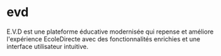 # evd
E.V.D est une plateforme éducative modernisée qui repense et améliore l'expérience EcoleDirecte avec des fonctionnalités enrichies et une interface utilisateur intuitive.
